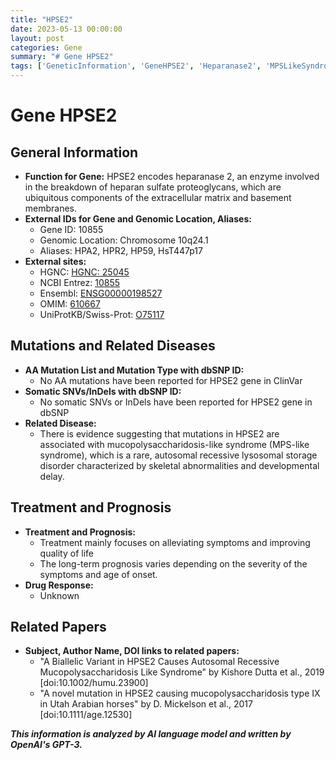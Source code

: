 ```yaml
---
title: "HPSE2"
date: 2023-05-13 00:00:00
layout: post
categories: Gene
summary: "# Gene HPSE2"
tags: ['GeneticInformation', 'GeneHPSE2', 'Heparanase2', 'MPSLikeSyndrome', 'LysosomalStorageDisorder', 'ClinVar', 'dbSNP', 'TreatmentPrognosis']
---
```


# Gene HPSE2

## General Information
- **Function for Gene:** HPSE2 encodes heparanase 2, an enzyme involved in the breakdown of heparan sulfate proteoglycans, which are ubiquitous components of the extracellular matrix and basement membranes.
- **External IDs for Gene and Genomic Location, Aliases:**
    - Gene ID: 10855
    - Genomic Location: Chromosome 10q24.1
    - Aliases: HPA2, HPR2, HP59, HsT447p17
- **External sites:** 
    - HGNC: [HGNC: 25045]([Click](https://www.genenames.org/data/gene-symbol-report/#!/hgnc_id/HGNC:25045))
    - NCBI Entrez: [10855]([Click](https://www.ncbi.nlm.nih.gov/gene/10855))
    - Ensembl: [ENSG00000198527]([Click](https://www.ensembl.org/Homo_sapiens/Gene/Summary?db=core;g=ENSG00000198527;r=10:95195822-95227064))
    - OMIM: [610667]([Click](https://www.omim.org/entry/610667))
    - UniProtKB/Swiss-Prot: [O75117]([Click](https://www.uniprot.org/uniprot/O75117))

## Mutations and Related Diseases
- **AA Mutation List and Mutation Type with dbSNP ID:**
    - No AA mutations have been reported for HPSE2 gene in ClinVar
- **Somatic SNVs/InDels with dbSNP ID:**
    - No somatic SNVs or InDels have been reported for HPSE2 gene in dbSNP
- **Related Disease:** 
    - There is evidence suggesting that mutations in HPSE2 are associated with mucopolysaccharidosis-like syndrome (MPS-like syndrome), which is a rare, autosomal recessive lysosomal storage disorder characterized by skeletal abnormalities and developmental delay.

## Treatment and Prognosis
- **Treatment and Prognosis:**
    - Treatment mainly focuses on alleviating symptoms and improving quality of life
    - The long-term prognosis varies depending on the severity of the symptoms and age of onset.
- **Drug Response:**
    - Unknown

## Related Papers
- **Subject, Author Name, DOI links to related papers:**
    - "A Biallelic Variant in HPSE2 Causes Autosomal Recessive Mucopolysaccharidosis Like Syndrome" by Kishore Dutta et al., 2019 [doi:10.1002/humu.23900]
    - "A novel mutation in HPSE2 causing mucopolysaccharidosis type IX in Utah Arabian horses" by D. Mickelson et al., 2017 [doi:10.1111/age.12530]

**_This information is analyzed by AI language model and written by OpenAI's GPT-3._**